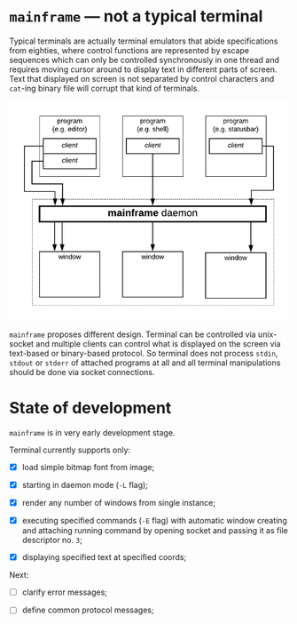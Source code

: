 # `mainframe` — not a typical terminal

Typical terminals are actually terminal emulators that abide specifications
from eighties, where control functions are represented by escape sequences
which can only be controlled synchronously in one thread and requires moving
cursor around to display text in different parts of screen. Text that displayed
on screen is not separated by control characters and `cat`-ing binary file will
corrupt that kind of terminals.

<p align="center"><img src="diagram.png"></p>

`mainframe` proposes different design. Terminal can be controlled via
unix-socket and multiple clients can control what is displayed on the screen
via text-based or binary-based protocol. So terminal does not process `stdin`,
`stdout` or `stderr` of attached programs at all and all terminal manipulations
should be done via socket connections.

# State of development

`mainframe` is in very early development stage.

Terminal currently supports only:

- [x] load simple bitmap font from image;

- [x] starting in daemon mode (`-L` flag);

- [x] render any number of windows from single instance;

- [x] executing specified commands (`-E` flag) with automatic window creating
  and attaching running command by opening socket and passing it as file
  descriptor no. `3`;

- [x] displaying specified text at specified coords;

Next:

- [ ] clarify error messages;

- [ ] define common protocol messages;
